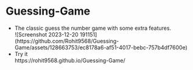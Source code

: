 # Guessing-Game
<ul> <li>The classic guess the number game with some extra features.</li>
  ![Screenshot 2023-12-20 191151](https://github.com/Rohit9568/Guessing-Game/assets/128663753/ec8178a6-af51-4017-bebc-757b4df7600e)

<li>Try it</li> 
https://rohit9568.github.io/Guessing-Game/
